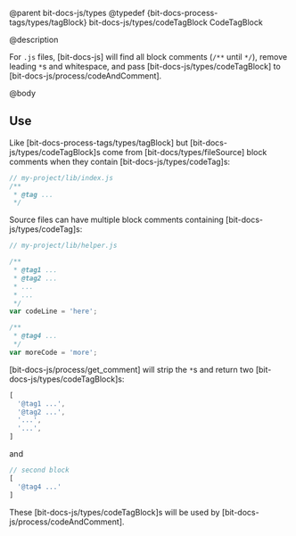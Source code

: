 @parent bit-docs-js/types
@typedef {bit-docs-process-tags/types/tagBlock} bit-docs-js/types/codeTagBlock CodeTagBlock

@description

For `.js` files, [bit-docs-js] will find all block comments (`/**` until
`*/`), remove leading `*`s and whitespace, and pass
[bit-docs-js/types/codeTagBlock] to [bit-docs-js/process/codeAndComment].

@body

## Use

Like [bit-docs-process-tags/types/tagBlock] but
[bit-docs-js/types/codeTagBlock]s come from [bit-docs/types/fileSource] block
comments when they contain [bit-docs-js/types/codeTag]s:

```js
// my-project/lib/index.js
/**
 * @tag ...
 */
 ```

Source files can have multiple block comments containing [bit-docs-js/types/codeTag]s:

```js
// my-project/lib/helper.js

/**
 * @tag1 ...
 * @tag2 ...
 * ...
 * ...
 */
var codeLine = 'here';

/**
 * @tag4 ...
 */
var moreCode = 'more';
```

[bit-docs-js/process/get_comment] will strip the `*`s and return two
[bit-docs-js/types/codeTagBlock]s:

```js
[
  '@tag1 ...',
  '@tag2 ...',
  '...',
  '...',
]
```

and

```js
// second block
[
  '@tag4 ...'
]
```

These [bit-docs-js/types/codeTagBlock]s will be used by
[bit-docs-js/process/codeAndComment].

